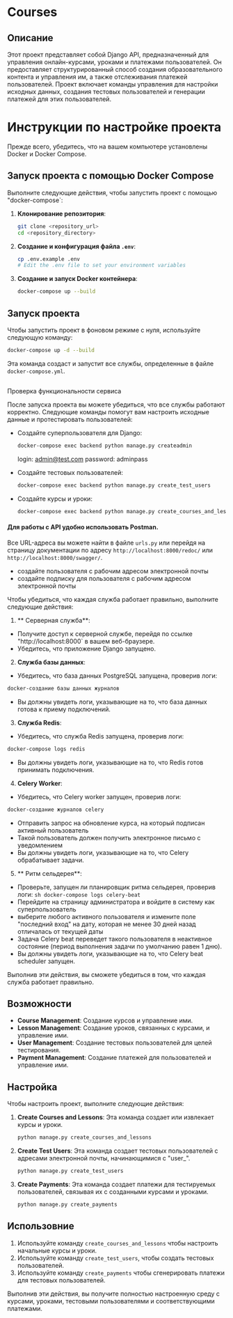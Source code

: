# Courses

## Описание

Этот проект представляет собой Django API, предназначенный для управления онлайн-курсами, уроками и платежами пользователей. Он предоставляет структурированный способ создания образовательного контента и управления им, а также отслеживания платежей пользователей. Проект включает команды управления для настройки исходных данных, создания тестовых пользователей и генерации платежей для этих пользователей.

# Инструкции по настройке проекта


Прежде всего, убедитесь, что на вашем компьютере установлены Docker и Docker Compose.


## Запуск проекта с помощью Docker Compose

Выполните следующие действия, чтобы запустить проект с помощью "docker-compose`:

1. **Клонирование репозитория**:
    ```sh
    git clone <repository_url>
    cd <repository_directory>
    ```

2. **Создание и конфигурация файла `.env`**:
    ```sh
    cp .env.example .env
    # Edit the .env file to set your environment variables
    ```

3. **Создание и запуск Docker контейнера**:
    ```sh
    docker-compose up --build
    ```

## Запуск проекта

Чтобы запустить проект в фоновом режиме с нуля, используйте следующую команду:
```sh
docker-compose up -d --build
```

Эта команда создаст и запустит все службы, определенные в файле `docker-compose.yml`.

## 
Проверка функциональности сервиса

После запуска проекта вы можете убедиться, что все службы работают корректно. Следующие команды помогут вам настроить исходные данные и протестировать пользователей:

- Создайте суперпользователя для Django:
    ```sh
    docker-compose exec backend python manage.py createadmin
    ```
  login: admin@test.com
  password: adminpass

- Создайте тестовых пользователей:
    ```sh
    docker-compose exec backend python manage.py create_test_users
    ```

- Создайте курсы и уроки:
    ```sh
    docker-compose exec backend python manage.py create_courses_and_lessons
    ```

#### Для работы с API удобно использовать Postman.

Все URL-адреса вы можете найти в файле `urls.py` или перейдя на страницу документации по адресу `http://localhost:8000/redoc/` или `http://localhost:8000/swagger/`.

- создайте пользователя с рабочим адресом электронной почты
- создайте подписку для пользователя с рабочим адресом электронной почты


Чтобы убедиться, что каждая служба работает правильно, выполните следующие действия:

1. ** Серверная служба**:
 - Получите доступ к серверной службе, перейдя по ссылке "http://localhost:8000` в вашем веб-браузере.
 - Убедитесь, что приложение Django запущено.

2. **Служба базы данных**:
 - Убедитесь, что база данных PostgreSQL запущена, проверив логи:
 ```sh
docker-создание базы данных журналов
 ```
 - Вы должны увидеть логи, указывающие на то, что база данных готова к приему подключений.


3. **Служба Redis**:
 - Убедитесь, что служба Redis запущена, проверив логи:
 ```sh
 docker-compose logs redis
 ```
 - Вы должны увидеть логи, указывающие на то, что Redis готов принимать подключения.

4. **Celery Worker**:
 - Убедитесь, что Celery worker запущен, проверив логи:
 ```sh
docker-создание журналов celery
 ```
 - Отправить запрос на обновление курса, на который подписан активный пользователь
 - Такой пользователь должен получить электронное письмо с уведомлением
 - Вы должны увидеть логи, указывающие на то, что Celery обрабатывает задачи.


5. ** Ритм сельдерея**:
 - Проверьте, запущен ли планировщик ритма сельдерея, проверив логи:
        ```sh
        docker-compose logs celery-beat
        ```
- Перейдите на страницу администратора и войдите в систему как суперпользователь
 - выберите любого активного пользователя и измените поле "последний вход" на дату, которая не менее 30 дней назад отличалась от текущей даты
 - Задача Celery beat переведет такого пользователя в неактивное состояние (период выполнения задачи по умолчанию равен 1 дню).
 - Вы должны увидеть логи, указывающие на то, что Celery beat scheduler запущен.

Выполнив эти действия, вы сможете убедиться в том, что каждая служба работает правильно.

## Возможности

- **Course Management**: Создание курсов и управление ими.
- **Lesson Management**: Создание уроков, связанных с курсами, и управление ими.
- **User Management**: Создание тестовых пользователей для целей тестирования.
- **Payment Management**: Создание платежей для пользователей и управление ими.

## Настройка

Чтобы настроить проект, выполните следующие действия:

1. **Create Courses and Lessons**: Эта команда создает или извлекает курсы и уроки.

    ```bash
    python manage.py create_courses_and_lessons
    ```

2. **Create Test Users**: Эта команда создает тестовых пользователей с адресами электронной почты, начинающимися с "user_".

    ```bash
    python manage.py create_test_users
    ```

3. **Create Payments**: Эта команда создает платежи для тестируемых пользователей, связывая их с созданными курсами и уроками.

    ```bash
    python manage.py create_payments
    ```

## Использовние

1. Используйте команду `create_courses_and_lessons` чтобы настроить начальные курсы и уроки.
2. Используйте команду `create_test_users`, чтобы создать тестовых пользователей.
3. Используйте команду `create_payments` чтобы сгенерировать платежи для тестовых пользователей.

Выполнив эти действия, вы получите полностью настроенную среду с курсами, уроками, тестовыми пользователями и соответствующими платежами.